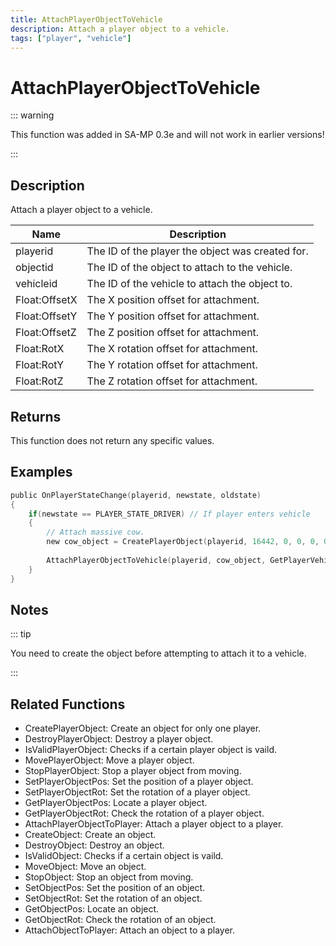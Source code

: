 ```yaml
---
title: AttachPlayerObjectToVehicle
description: Attach a player object to a vehicle.
tags: ["player", "vehicle"]
---
```


# AttachPlayerObjectToVehicle

::: warning

This function was added in SA-MP 0.3e and will not work in earlier versions!

:::

## Description

Attach a player object to a vehicle.

| Name          | Description                                      |
| ------------- | ------------------------------------------------ |
| playerid      | The ID of the player the object was created for. |
| objectid      | The ID of the object to attach to the vehicle.   |
| vehicleid     | The ID of the vehicle to attach the object to.   |
| Float:OffsetX | The X position offset for attachment.            |
| Float:OffsetY | The Y position offset for attachment.            |
| Float:OffsetZ | The Z position offset for attachment.            |
| Float:RotX    | The X rotation offset for attachment.            |
| Float:RotY    | The Y rotation offset for attachment.            |
| Float:RotZ    | The Z rotation offset for attachment.            |

## Returns

This function does not return any specific values.

## Examples

```c
public OnPlayerStateChange(playerid, newstate, oldstate)
{
    if(newstate == PLAYER_STATE_DRIVER) // If player enters vehicle
    {
        // Attach massive cow.
        new cow_object = CreatePlayerObject(playerid, 16442, 0, 0, 0, 0, 0, 0);
 
        AttachPlayerObjectToVehicle(playerid, cow_object, GetPlayerVehicleID(playerid), 0.0, 0.0, 1.0, 0.0, 0.0, 0.0);
    }
}
```

## Notes

::: tip

You need to create the object before attempting to attach it to a vehicle.

:::

## Related Functions

- CreatePlayerObject: Create an object for only one player.
- DestroyPlayerObject: Destroy a player object.
- IsValidPlayerObject: Checks if a certain player object is vaild.
- MovePlayerObject: Move a player object.
- StopPlayerObject: Stop a player object from moving.
- SetPlayerObjectPos: Set the position of a player object.
- SetPlayerObjectRot: Set the rotation of a player object.
- GetPlayerObjectPos: Locate a player object.
- GetPlayerObjectRot: Check the rotation of a player object.
- AttachPlayerObjectToPlayer: Attach a player object to a player.
- CreateObject: Create an object.
- DestroyObject: Destroy an object.
- IsValidObject: Checks if a certain object is vaild.
- MoveObject: Move an object.
- StopObject: Stop an object from moving.
- SetObjectPos: Set the position of an object.
- SetObjectRot: Set the rotation of an object.
- GetObjectPos: Locate an object.
- GetObjectRot: Check the rotation of an object.
- AttachObjectToPlayer: Attach an object to a player.
